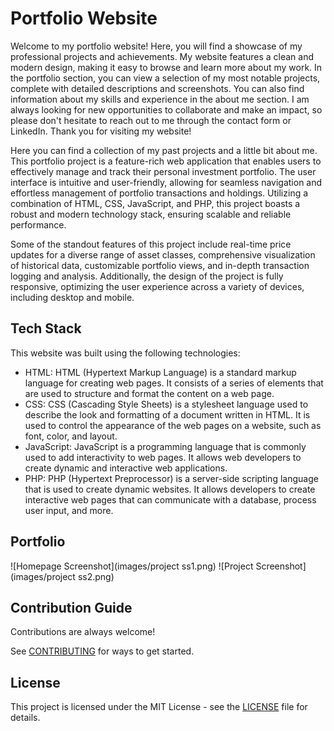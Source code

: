 # Portfolio Website

Welcome to my portfolio website! Here, you will find a showcase of my professional projects and achievements. My website features a clean and modern design, making it easy to browse and learn more about my work. In the portfolio section, you can view a selection of my most notable projects, complete with detailed descriptions and screenshots. You can also find information about my skills and experience in the about me section. I am always looking for new opportunities to collaborate and make an impact, so please don't hesitate to reach out to me through the contact form or LinkedIn. Thank you for visiting my website!

Here you can find a collection of my past projects and a little bit about me. This portfolio project is a feature-rich web application that enables users to effectively manage and track their personal investment portfolio. The user interface is intuitive and user-friendly, allowing for seamless navigation and effortless management of portfolio transactions and holdings. Utilizing a combination of HTML, CSS, JavaScript, and PHP, this project boasts a robust and modern technology stack, ensuring scalable and reliable performance.

Some of the standout features of this project include real-time price updates for a diverse range of asset classes, comprehensive visualization of historical data, customizable portfolio views, and in-depth transaction logging and analysis. Additionally, the design of the project is fully responsive, optimizing the user experience across a variety of devices, including desktop and mobile. 

## Tech Stack

This website was built using the following technologies:

- HTML: HTML (Hypertext Markup Language) is a standard markup language for creating web pages. It consists of a series of elements that are used to structure and format the content on a web page.
- CSS: CSS (Cascading Style Sheets) is a stylesheet language used to describe the look and formatting of a document written in HTML. It is used to control the appearance of the web pages on a website, such as font, color, and layout.
- JavaScript: JavaScript is a programming language that is commonly used to add interactivity to web pages. It allows web developers to create dynamic and interactive web applications.
- PHP: PHP (Hypertext Preprocessor) is a server-side scripting language that is used to create dynamic websites. It allows developers to create interactive web pages that can communicate with a database, process user input, and more.

## Portfolio

![Homepage Screenshot](images/project ss1.png)
![Project Screenshot](images/project ss2.png)

## Contribution Guide
Contributions are always welcome!

See [CONTRIBUTING](CONTRIBUTING.md)  for ways to get started.

## License

This project is licensed under the MIT License - see the [LICENSE](LICENSE.md) file for details.




